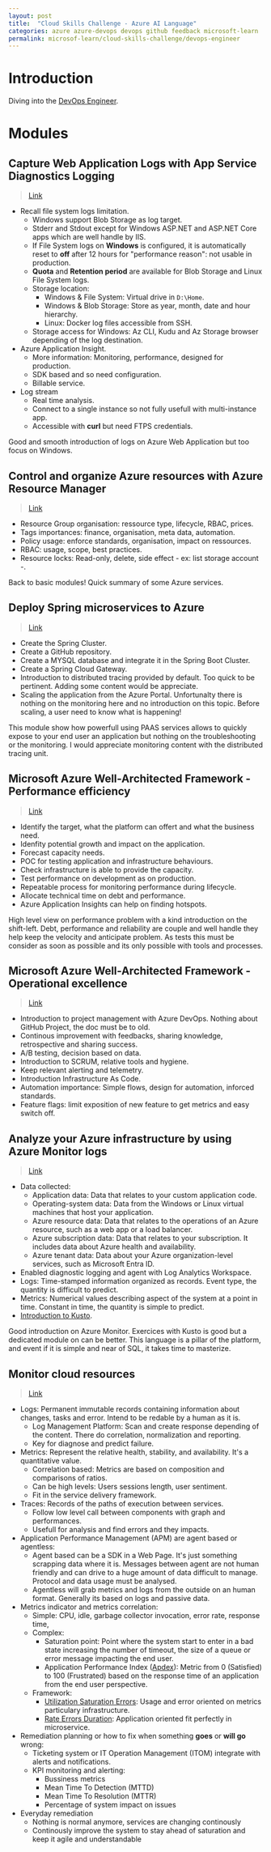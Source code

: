 ```yaml
---
layout: post
title:  "Cloud Skills Challenge - Azure AI Language"
categories: azure azure-devops devops github feedback microsoft-learn
permalink: microsof-learn/cloud-skills-challenge/devops-engineer
---
```

# Introduction
Diving into the [DevOps Engineer](https://learn.microsoft.com/en-us/collections/67pku71drej4?WT.mc_id=cloudskillschallenge_8351edfe-a67a-46d4-81cd-6439844b72ac).

# Modules
## Capture Web Application Logs with App Service Diagnostics Logging
> [Link](https://learn.microsoft.com/en-us/training/modules/capture-application-logs-app-service/1-introduction)

- Recall file system logs limitation.
  - Windows support Blob Storage as log target.
  - Stderr and Stdout except for Windows ASP.NET and ASP.NET Core apps which are well handle by IIS.
  - If File System logs on **Windows** is configured, it is automatically reset to **off** after 12 hours for "performance reason": not usable in production.
  - **Quota** and **Retention period** are available for Blob Storage and Linux File System logs.
  - Storage location:
    - Windows & File System: Virtual drive in `D:\Home`.
    - Windows & Blob Storage: Store as year, month, date and hour hierarchy.
    - Linux: Docker log files accessible from SSH.
  - Storage access for Windows: Az CLI, Kudu and Az Storage browser depending of the log destination.
- Azure Application Insight.
  - More information: Monitoring, performance, designed for production.
  - SDK based and so need configuration.
  - Billable service.
- Log stream
  - Real time analysis.
  - Connect to a single instance so not fully usefull with multi-instance app.
  - Accessible with **curl** but need FTPS credentials.

Good and smooth introduction of logs on Azure Web Application but too focus on Windows.

## Control and organize Azure resources with Azure Resource Manager
> [Link](https://learn.microsoft.com/en-us/training/modules/control-and-organize-with-azure-resource-manager/)

- Resource Group organisation: ressource type, lifecycle, RBAC, prices.
- Tags importances: finance, organisation, meta data, automation.
- Policy usage: enforce standards, organisation, impact on ressources.
- RBAC: usage, scope, best practices.
- Resource locks: Read-only, delete, side effect - ex: list storage account -.

Back to basic modules! Quick summary of some Azure services.

## Deploy Spring microservices to Azure
> [Link](https://learn.microsoft.com/en-us/training/modules/azure-spring-cloud-workshop/?WT.mc_id=cloudskillschallenge_8351edfe-a67a-46d4-81cd-6439844b72ac)

- Create the Spring Cluster.
- Create a GitHub repository.
- Create a MYSQL database and integrate it in the Spring Boot Cluster.
- Create a Spring Cloud Gateway.
- Introduction to distributed tracing provided by default. Too quick to be pertinent. Adding some content would be appreciate.
- Scaling the application from the Azure Portal. Unfortunalty there is nothing on the monitoring here and no introduction on this topic. Before scaling, a user need to know what is happening! 

This module show how powerfull using PAAS services allows to quickly expose to your end user an application but nothing on the troubleshooting or the monitoring. I would appreciate monitoring content with the distributed tracing unit.

## Microsoft Azure Well-Architected Framework - Performance efficiency
> [Link](https://learn.microsoft.com/en-us/training/modules/azure-well-architected-performance-efficiency/?WT.mc_id=cloudskillschallenge_8351edfe-a67a-46d4-81cd-6439844b72ac)

- Identify the target, what the platform can offert and what the business need.
- Idenfity potential growth and impact on the application.
- Forecast capacity needs.
- POC for testing application and infrastructure behaviours.
- Check infrastructure is able to provide the capacity.
- Test performance on development as on production.
- Repeatable process for monitoring performance during lifecycle.
- Allocate technical time on debt and performance.
- Azure Application Insights can help on finding hotspots.

High level view on performance problem with a kind introduction on the shift-left. Debt, performance and reliability are couple and well handle they help keep the velocity and anticipate problem. As tests this must be consider as soon as possible and its only possible with tools and processes.

## Microsoft Azure Well-Architected Framework - Operational excellence
> [Link](https://learn.microsoft.com/en-us/training/modules/azure-well-architected-operational-excellence/?WT.mc_id=cloudskillschallenge_8351edfe-a67a-46d4-81cd-6439844b72ac)

- Introduction to project management with Azure DevOps. Nothing about GitHub Project, the doc must be to old.
- Continous improvement with feedbacks, sharing knowledge, retrospective and sharing success.
- A/B testing, decision based on data.
- Introduction to SCRUM, relative tools and hygiene.
- Keep relevant alerting and telemetry.
- Introduction Infrastructure As Code.
- Automation importance: Simple flows, design for automation, inforced standards.
- Feature flags: limit exposition of new feature to get metrics and easy switch off.

## Analyze your Azure infrastructure by using Azure Monitor logs
> [Link](https://learn.microsoft.com/en-us/training/modules/analyze-infrastructure-with-azure-monitor-logs/?WT.mc_id=cloudskillschallenge_8351edfe-a67a-46d4-81cd-6439844b72ac)

- Data collected:
  - Application data: Data that relates to your custom application code.
  - Operating-system data: Data from the Windows or Linux virtual machines that host your application.
  - Azure resource data: Data that relates to the operations of an Azure resource, such as a web app or a load balancer.
  - Azure subscription data: Data that relates to your subscription. It includes data about Azure health and availability.
  - Azure tenant data: Data about your Azure organization-level services, such as Microsoft Entra ID.
- Enabled diagnostic logging and agent with Log Analytics Workspace.
- Logs: Time-stamped information organized as records. Event type, the quantity is difficult to predict.
- Metrics: Numerical values describing aspect of the system at a point in time. Constant in time, the quantity is simple to predict.
- [Introduction to Kusto](https://learn.microsoft.com/en-us/training/modules/analyze-infrastructure-with-azure-monitor-logs/3-create-log-queries).

Good introduction on Azure Monitor. Exercices with Kusto is good but a dedicated module on can be better. This language is a pillar of the platform, and event if it is simple and near of SQL, it takes time to masterize.

## Monitor cloud resources
> [Link](https://learn.microsoft.com/en-us/training/modules/cmu-monitor-cloud-resources/?WT.mc_id=cloudskillschallenge_8351edfe-a67a-46d4-81cd-6439844b72ac)

- Logs: Permanent immutable records containing information about changes, tasks and error. Intend to be redable by a human as it is.
  - Log Management Platform: Scan and create response depending of the content. There do correlation, normalization and reporting.
  - Key for diagnose and predict failure.
- Metrics: Represent the relative health, stability, and availability. It's a quantitative value.
  - Correlation based: Metrics are based on composition and comparisons of ratios.
  - Can be high levels: Users sessions length, user sentiment.
  - Fit in the service delivery framework.
- Traces: Records of the paths of execution between services.
  - Follow low level call between components with graph and performances.
  - Usefull for analysis and find errors and they impacts.
- Application Performance Management (APM) are agent based or agentless:
  - Agent based can be a SDK in a Web Page. It's just something scrapping data where it is. Messages between agent are not human friendly and can drive to a huge amount of data difficult to manage. Protocol and data usage must be analysed.
  - Agentless will grab metrics and logs from the outside on an human format. Generally its based on logs and passive data.
- Metrics indicator and metrics correlation:
  - Simple: CPU, idle, garbage collector invocation, error rate, response time,
  - Complex:
    - Saturation point: Point where the system start to enter in a bad state increasing the number of timeout, the size of a queue or error message impacting the end user.
    - Application Performance Index ([Apdex](https://www.apdex.org/)): Metric from 0 (Satisfied) to 100 (Frustrated) based on the response time of an application from the end user perspective.
  - Framework:
    - [Utilization Saturation Errors](https://www.brendangregg.com/usemethod.html): Usage and error oriented on metrics particulary infrastructure.
    - [Rate Errors Duration](https://thenewstack.io/monitoring-microservices-red-method/): Application oriented fit perfectly in microservice.
- Remediation planning or how to fix when something **goes** or **will go**  wrong:
  - Ticketing system or IT Operation Management (ITOM) integrate with alerts and notifications.
  - KPI monitoring and alerting:
    - Bussiness metrics
    - Mean Time To Detection (MTTD)
    - Mean Time To Resolution (MTTR)
    - Percentage of system impact on issues
- Everyday remediation
  - Nothing is normal anymore, services are changing continously
  - Continously improve the system to stay ahead of saturation and keep it agile and understandable

